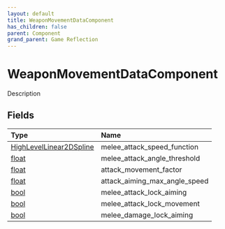 ```yaml
---
layout: default
title: WeaponMovementDataComponent
has_children: false
parent: Component
grand_parent: Game Reflection
---
```

# WeaponMovementDataComponent
Description 

## Fields

| Type | Name |
|:----------|:--------------|
| [HighLevelLinear2DSpline](/riftbreaker-wiki/docs/game-reflection/components/high_level_linear2_d_spline/) | melee_attack_speed_function |
| [float](/riftbreaker-wiki/docs/game-reflection/components/float/) | melee_attack_angle_threshold |
| [float](/riftbreaker-wiki/docs/game-reflection/components/float/) | attack_movement_factor |
| [float](/riftbreaker-wiki/docs/game-reflection/components/float/) | attack_aiming_max_angle_speed |
| [bool](/riftbreaker-wiki/docs/game-reflection/components/bool/) | melee_attack_lock_aiming |
| [bool](/riftbreaker-wiki/docs/game-reflection/components/bool/) | melee_attack_lock_movement |
| [bool](/riftbreaker-wiki/docs/game-reflection/components/bool/) | melee_damage_lock_aiming |

